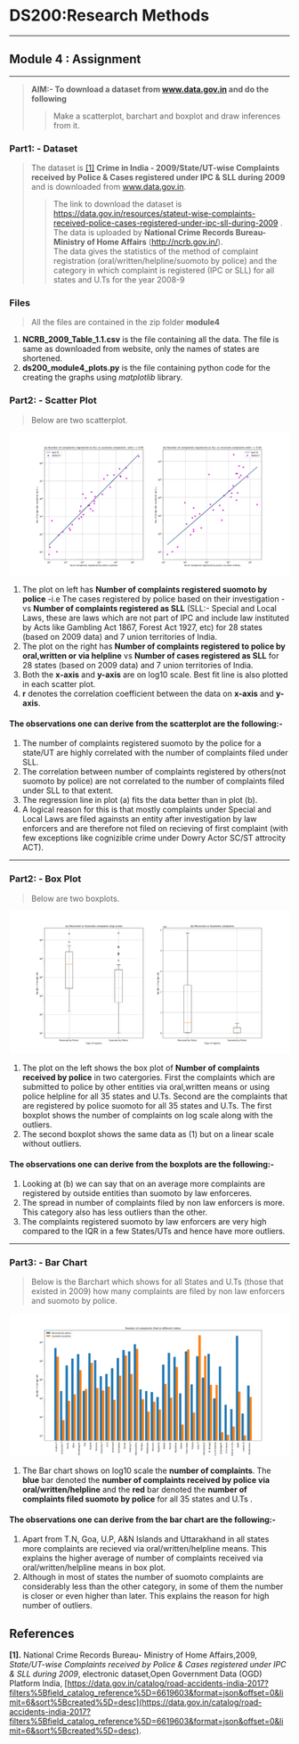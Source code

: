 # DS200:Research Methods
* * *
## Module 4 : Assignment
* * *

> **AIM:- To download a dataset from www.data.gov.in and do the following**
>> Make a scatterplot, barchart and boxplot and draw inferences from it.

### Part1: - Dataset
> The dataset is <a href="#my_anchor">[1]</a> **Crime in India - 2009/State/UT-wise Complaints received by Police & Cases registered under IPC & SLL during 2009** and is  downloaded from www.data.gov.in.
>> The link to download the dataset is https://data.gov.in/resources/stateut-wise-complaints-received-police-cases-registered-under-ipc-sll-during-2009 .<br/> The data is uploaded by **National Crime Records Bureau- Ministry of Home Affairs** (http://ncrb.gov.in/). <br/>The data gives the statistics of the method of complaint registration (oral/written/helpline/suomoto by police) and the category in which complaint is registered (IPC or SLL) for all states and U.Ts for the year 2008-9


### Files
> All the files are contained in the zip folder **module4**
1.  **NCRB_2009_Table_1.1.csv** is the file containing all the data. The file is same as downloaded from website, only the names of states are shortened.
2.  **ds200_module4_plots.py** is the file containing python code for the creating the graphs using _matplotlib_ library.


### Part2: - Scatter Plot
> Below are two scatterplot.

![scatterplot](images/Figure_1.png)

1.  The plot on left has **Number of complaints registered suomoto by police** -i.e The cases registered by police based on their investigation - vs **Number of complaints registered as SLL** (SLL:- Special and Local Laws, these are laws which are not part of IPC and include law instituted by Acts like Gambling Act 1867, Forest Act 1927, etc) for 28 states (based on 2009 data) and 7 union territories of India.
2.  The plot on the right has **Number of complaints registered to police by oral,written or via helpline** vs **Number of cases registered as SLL**  for 28 states (based on 2009 data) and 7 union territories of India.
3.  Both the **x-axis** and **y-axis** are on log10 scale. Best fit line is also plotted in each scatter plot.
4.  **r** denotes the correlation coefficient between the data on **x-axis** and **y-axis**. 
#### The observations one can derive from the scatterplot are the following:-
1.  The number of complaints registered suomoto by the police for a state/UT are highly correlated with the number of complaints filed under SLL. 
2.  The correlation between number of complaints registered by others(not suomoto by police) are not correlated to the number of complaints filed under SLL to that extent.
3.  The regression line in plot (a) fits the data better than in plot (b).   
4.  A logical reason for this is that mostly complaints under Special and Local Laws are filed againsts an entity after investigation by law enforcers and are therefore not filed on recieving of first complaint (with few exceptions like cognizible crime under Dowry Actor SC/ST attrocity ACT).

* * *

### Part2: - Box Plot
> Below are two boxplots.

![Boxplot](images/Figure_2.png)

1.  The plot on the left shows the box plot of **Number of complaints received by police** in two catergories. First the complaints which are submitted to police by other entities via oral,written means or using police helpline for all 35 states and U.Ts. Second are the complaints that are registered by police suomoto for all 35 states and U.Ts. The first boxplot shows the number of complaints on log scale along with the outliers.
2. The second boxplot shows the same data as (1) but on a linear scale without outliers.
#### The observations one can derive from the boxplots are the following:-
1.  Looking at (b) we can say that on an average more complaints are registered by outside entities than suomoto by law enforceres.
2.  The spread in number of complaints filed by non law enforcers is more. This category also has less outliers than the other.
3.  The complaints registered suomoto by law enforcers are very high compared to the IQR in a few States/UTs and hence have more outliers.


* * *
### Part3: - Bar Chart
> Below is the Barchart which shows for all States and U.Ts (those that existed in 2009) how many complaints are filed by non law enforcers and suomoto by police.

![Barchart](images/Figure_3.png)

1.  The Bar chart shows on log10 scale the **number of complaints**. The **blue** bar denoted the **number of complaints  received by police via oral/written/helpline** and the **red** bar denoted the **number of complaints filed suomoto by police** for all 35 states and U.Ts .

#### The observations one can derive from the bar chart are the following:-

1.  Apart from T.N, Goa, U.P, A&N Islands and Uttarakhand in all states more complaints are recieved via oral/written/helpline means. This explains the higher average of number of complaints received via oral/written/helpline means in box plot.
2.  Although in most of states the number of suomoto complaints are considerably less than the other category, in some of them the number is closer or even higher than later. This explains the reason for high number of outliers.


## References
<b id="my_anchor">[1].</b> National Crime Records Bureau- Ministry of Home Affairs,2009, _State/UT-wise Complaints received by Police & Cases registered under IPC & SLL during 2009_, electronic dataset,Open Government Data (OGD) Platform India, [https://data.gov.in/catalog/road-accidents-india-2017?filters%5Bfield_catalog_reference%5D=6619603&format=json&offset=0&limit=6&sort%5Bcreated%5D=desc](https://data.gov.in/catalog/road-accidents-india-2017?filters%5Bfield_catalog_reference%5D=6619603&format=json&offset=0&limit=6&sort%5Bcreated%5D=desc).


